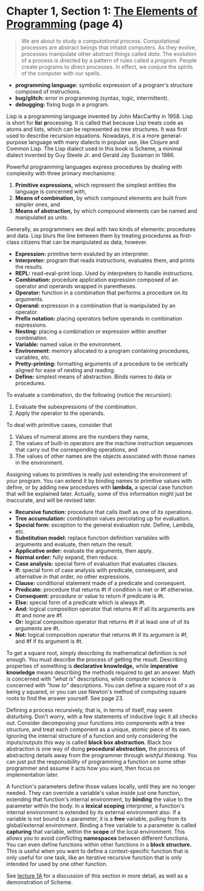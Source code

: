 # Chapter 1, Section 1: [The Elements of Programming](https://mitpress.mit.edu/sites/default/files/sicp/full-text/book/book-Z-H-10.html#%_sec_1.1) (page 4)

> We are about to study a *computational process.* Computational processes are
> abstract beings that inhabit computers. As they evolve, processes manipulate
> other abstract things called *data.* The evolution of a process is directed
> by a pattern of rules called a *program.* People create programs to direct
> processes. In effect, we conjure the spirits of the computer with our spells.

* **programming language:** symbolic expression of a program's structure
  composed of instructions.
* **bug/glitch:** error in programming (syntax, logic, intermittent).
* **debugging:** fixing bugs in a program.

Lisp is a programming language invented by John MacCarthy in 1958. Lisp is
short for **lis**t **p**rocessing. It is called that because Lisp treats code
as atoms and lists, which can be represented as tree structures. It was first
used to describe recursion equations. Nowadays, it is a more general-purpose
language with many dialects in popular use, like Clojure and Common Lisp. The
Lisp dialect used in this book is Scheme, a minimal dialect invented by Guy
Steele Jr. and Gerald Jay Sussman in 1986.

Powerful programming languages express procedures by dealing with complexity
with three primary mechanisms:

1. **Primitive expressions,** which represent the simplest entities the
   language is concerned with,
2. **Means of combination,** by which compound elements are built from simpler
   ones, and
3. **Means of abstraction,** by which compound elements can be named and
   manipulated as units.

Generally, as programmers we deal with two kinds of elements: procedures and
data. Lisp blurs the line between them by treating procedures as first-class
citizens that can be manipulated as data, however.

* **Expression:** primitive term evaluted by an interpreter.
* **Interpreter:** program that reads instructions, evaluates them, and prints
  the results.
* **REPL:** read-eval-print loop. Used by interpreters to handle instructions.
* **Combination:** procedure application expression composed of an operator and
  operands wrapped in parentheses.
* **Operator:** function in a combination that performs a procedure on its
  arguments.
* **Operand:** expression in a combination that is manipulated by an operator.
* **Prefix notation:** placing operators before operands in combination
  expressions.
* **Nesting:** placing a combination or expression within another combination.
* **Variable:** named value in the environment.
* **Environment:** memory allocated to a program containing procedures,
  variables, etc.
* **Pretty-printing:** formatting arguments of a procedure to be vertically
  aligned for ease of nesting and reading.
* **Define:** simplest means of abstraction. Binds names to data or procedures.

To evaluate a combination, do the following (notice the recursion):

1. Evaluate the subexpressions of the combination.
2. Apply the operator to the operands.

To deal with primitive cases, consider that

1. Values of numeral atoms are the numbers they name,
2. The values of built-in operators are the machine instruction sequences that
   carry out the corresponding operations, and
3. The values of other names are the objects associated with those names in the
   environment.

Assigning values to primitives is really just extending the environment of your
program. You can extend it by binding names to primitive values with define, or
by adding new procedures with **lambda,** a special case function that will be
explained later. Actually, some of this information might just be inaccurate,
and will be revised later.

* **Recursive function:** procedure that calls itself as one of its operations.
* **Tree accumulation:** combination values percolating up for evaluation.
* **Special form:** exception to the general evaluation rule. Define, Lambda,
  etc.
* **Substitution model:** replace function definition variables with arguments
  and evaluate, then return the result.
* **Applicative order:** evaluate the arguments, then apply.
* **Normal order:** fully expand, then reduce.
* **Case analysis:** special form of evaluation that evaluates clauses.
* **If:** special form of case analysis with predicate, consequent, and
  alternative in that order, no other expressions.
* **Clause:** conditional statement made of a predicate and consequent.
* **Predicate:** procedure that returns #t if condition is met or #f otherwise.
* **Consequent:** procedure or value to return if predicate is #t.
* **Else:** special form of a predicate which is always #t.
* **And:** logical composition operator that returns #t if all its arguments
  are #t and none are #f.
* **Or:** logical composition operator that returns #t if at least one of of
  its arguments are #t.
* **Not:** logical composition operator that returns #t if its argument is #f,
  and #f if its argument is #t.

To get a square root, simply describing its mathematical definition is not
enough. You must describe the process of getting the result. Describing
properties of something is **declarative knowledge,** while **imperative
knowledge** means describing the methods required to get an answer. Math is
concerned with *"what is"* descriptions, while computer science is concerned
with *"how to"* descriptions. You can define a square root of x as being y
squared, or you can use Newton's method of computing square roots to find the
answer yourself. See page 23.

Defining a process recursively, that is, in terms of itself, may seem
disturbing. Don't worry, with a few statements of inductive logic it all checks
out. Consider decomposing your functions into components with a tree structure,
and treat each component as a unique, atomic piece of its own. Ignoring the
internal structure of a function and only considering the inputs/outputs this
way is called **black box abstraction.** Black box abstraction is one way of
doing **procedural abstraction,** the process of abstracting details away from
the programmer through *wishful thinking.* You can just put the responsibility
of programming a function on some other programmer and assume it acts how you
want, then focus on implementation later.

A function's parameters define those values locally, until they are no longer
needed. They can override a variable's value inside just one function,
extending that function's internal environment, by **binding** the value to the
parameter within the body. In a **lexical scoping** interpreter, a function's
internal environment is extended by its external environment also. If a
variable is not bound to a parameter, it is a **free** variable, pulling from
its global/external environment. Binding a free variable to a parameter is
called **capturing** that variable, within the **scope** of the local
environment. This allows you to avoid conflicting **namespaces** between
different functions. You can even define functions within other functions in a
**block structure.** This is useful when you want to define a context-specific
function that is only useful for one task, like an iterative recursive function
that is only intended for used by one other function.

See [lecture 1A](https://www.youtube.com/watch?v=-J_xL4IGhJA&list=PLE18841CABEA24090)
for a discussion of this section in more detail, as well as a demonstration of
Scheme.
